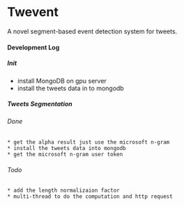 Twevent
=======

A novel segment-based event detection system for tweets.

#### Development Log

##### Init
* install MongoDB on gpu server
* install the tweets data in to mongodb

##### Tweets Segmentation

###### Done
    * get the alpha result just use the microsoft n-gram
    * install the tweets data into mongodb
    * get the microsoft n-gram user token

###### Todo
    * add the length normalizaion factor
    * multi-thread to do the computation and http request
